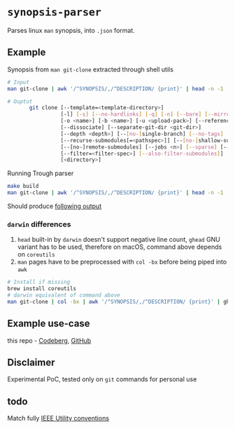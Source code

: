 # `synopsis-parser`

Parses linux `man` synopsis, into `.json` format.

## Example

Synopsis from `man git-clone` extracted through shell utils

```sh
# Input
man git-clone | awk '/^SYNOPSIS/,/^DESCRIPTION/ {print}' | head -n -1 | tail -n +2
```

```sh
# Ouptut
       git clone [--template=<template-directory>]
                 [-l] [-s] [--no-hardlinks] [-q] [-n] [--bare] [--mirror]
                 [-o <name>] [-b <name>] [-u <upload-pack>] [--reference <repository>]
                 [--dissociate] [--separate-git-dir <git-dir>]
                 [--depth <depth>] [--[no-]single-branch] [--no-tags]
                 [--recurse-submodules[=<pathspec>]] [--[no-]shallow-submodules]
                 [--[no-]remote-submodules] [--jobs <n>] [--sparse] [--[no-]reject-shallow]
                 [--filter=<filter-spec>] [--also-filter-submodules]] [--] <repository>
                 [<directory>]

```

Running Trough parser

```sh
make build
man git-clone | awk '/^SYNOPSIS/,/^DESCRIPTION/ {print}' | head -n -1 | tail -n +2 | ./bin/synopsis-parser | jq
```

Should produce [following output](./example.json)

### `darwin` differences

1. `head` built-in by `darwin` doesn't support negative line count, `ghead` GNU variant has to be used, therefore on macOS, command above depends on `coreutils`
2. `man` pages have to be preprocessed with `col -bx` before being piped into `awk`

```sh
# Install if missing
brew install coreutils
# darwin equivalent of command above
man git-clone | col -bx | awk '/^SYNOPSIS/,/^DESCRIPTION/ {print}' | ghead -n -1 | tail -n +2 | ./bin/synopsis-parser | jq
```

## Example use-case

this repo - [Codeberg](https://codeberg.org/koniferous22/patched-git), [GitHub](https://github.com/koniferous22/patched-git)

## Disclaimer

Experimental PoC, tested only on `git` commands for personal use

## todo

Match fully [IEEE Utility conventions](https://pubs.opengroup.org/onlinepubs/9699919799/basedefs/V1_chap12.html)
